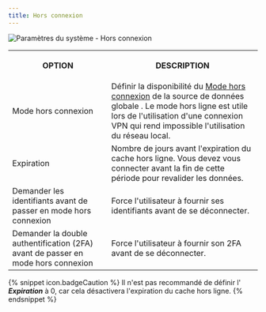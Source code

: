 ```yaml
---
title: Hors connexion
---
```

![Paramètres du système - Hors connexion](/img/fr/rdm/windows/clip3562.png) 

<table>
	<tr>
		<th>

OPTION 
		</th>
		<th>
DESCRIPTION 
		</th>
	</tr>
		<td>
Mode hors connexion 
		</td>
		<td>
Définir la disponibilité du [Mode hors connexion](/rdm/windows/data-sources/offline-mode/) de la source de données globale . Le mode hors ligne est utile lors de l'utilisation d'une connexion VPN qui rend impossible l'utilisation du réseau local. 
		</td>
	</tr>
		<td>
Expiration 
		</td>
		<td>
Nombre de jours avant l'expiration du cache hors ligne. Vous devez vous connecter avant la fin de cette période pour revalider les données. 
		</td>
	</tr>
		<td>
Demander les identifiants avant de passer en mode hors connexion 
		</td>
		<td>
Force l'utilisateur à fournir ses identifiants avant de se déconnecter. 
		</td>
	</tr>
		<td>
Demander la double authentification (2FA) avant de passer en mode hors connexion 
		</td>
		<td>
Force l'utilisateur à fournir son 2FA avant de se déconnecter. 
		</td>
	</tr>
</table>

{% snippet icon.badgeCaution %} 
Il n'est pas recommandé de définir l' ***Expiration*** à 0, car cela désactivera l'expiration du cache hors ligne. 
{% endsnippet %}
 

